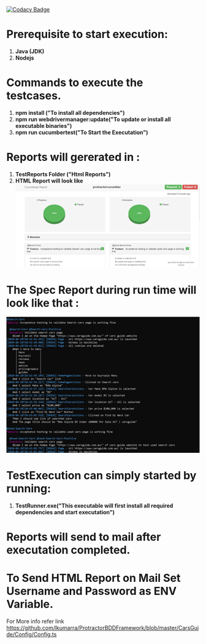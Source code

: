 [![Codacy Badge](https://app.codacy.com/project/badge/Grade/9ec86f6208a9445089531a7358758d1f)](https://www.codacy.com/manual/lkumarra/ProtractorBDDFramework?utm_source=github.com&amp;utm_medium=referral&amp;utm_content=lkumarra/ProtractorBDDFramework&amp;utm_campaign=Badge_Grade)

# Prerequisite to start execution:
1. **Java (JDK)**
2. **Nodejs**

# Commands to execute the testcases.
1. **npm install ("To install all dependencies")**
2. **npm run webdrivermanager:update("To update or install all executable binaries")**
3. **npm run cucumbertest("To Start the Executation")**

# Reports will gererated in :
1. **TestReports Folder ("Html Reports")**
2. **HTML Report will look like**
![HTML REPORT](./CarsGuide/SampleReport/HtmlReport.JPG)

# The Spec Report during run time will look like that :
![Spec Report](./CarsGuide/SampleReport/SpecReport.JPG)

# TestExecution can simply started by running:
1. **TestRunner.exe("This executable will first install all required dependencies and start executation")**

# Reports will send to mail after executation completed.

# To Send HTML Report on Mail Set Username and Password as ENV Variable.
For More info refer link https://github.com/lkumarra/ProtractorBDDFramework/blob/master/CarsGuide/Config/Config.ts